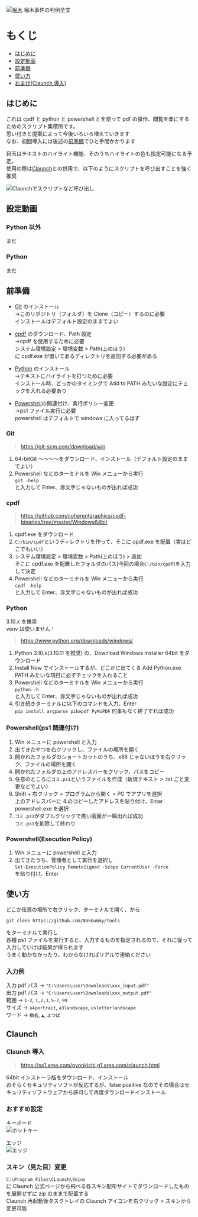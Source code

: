 [![堀木](./img/horiki.png)](https://raw.githubusercontent.com/NakGummy/Tools/master/img/horiki.png)
堀木事件の判例全文

# もくじ

- [はじめに](#はじめに)
- [設定動画](#設定動画)
- [前準備](#前準備)
- [使い方](#使い方)
- [おまけ(Claunch 導入)](#Claunch)

## はじめに

これは cpdf と python と powershell とを使って pdf の操作、閲覧を楽にするためのスクリプト集積所です。  
思い付きと提案によって今後いろいろ増えていきます  
なお、初回導入には後述の[前準備](#前準備)でひと手間かかります

目玉はテキストのハイライト機能、そのうちハイライトの色も指定可能になる予定。  
使用の際は[Claunch](https://ss1.xrea.com/pyonkichi.g1.xrea.com/claunch.html)との併用で、以下のようにスクリプトを呼び出すことを強く推奨

![Claunchでスクリプトなど呼び出し](./img/claunch.png)

## 設定動画

### Python 以外

まだ

### Python

まだ

## 前準備

- [Git](#Git) のインストール  
  ->このリポジトリ（フォルダ）を Clone（コピー）するのに必要  
  インストールはデフォルト設定のままでよい

- [cpdf](#cpdf) のダウンロード、Path 設定  
  ->cpdf を使用するために必要  
  システム環境設定 > 環境変数 > Path(上のほう)  
  に cpdf.exe が置いてあるディレクトリを追加する必要がある

- [Python](#Python) のインストール  
  ->テキストにハイライトを打つために必要  
  インストール時、どっかのタイミングで Add to PATH みたいな設定にチェックを入れる必要あり

- [Powershell](#Powershell)の関連付け、実行ポリシー変更  
  ->ps1 ファイル実行に必要  
  powershell はデフォルトで windows に入ってるはず

### Git

> https://git-scm.com/download/win

1. 64-bitGit ～～～～をダウンロード、インストール（デフォルト設定のままでよい）
2. Powershell などのターミナルを Win メニューから実行  
   `git -help`  
   と入力して Enter、赤文字じゃないものが出れば成功

### cpdf

> https://github.com/coherentgraphics/cpdf-binaries/tree/master/Windows64bit

1. cpdf.exe をダウンロード
2. `C:/bin/cpdf`というディレクトリを作って、そこに cpdf.exe を配置（実はどこでもいい）
3. システム環境設定 > 環境変数 > Path(上のほう) > 追加  
   そこに cpdf.exe を配置したフォルダのパス(今回の場合`C:/bin/cpdf`)を入力して決定
4. Powershell などのターミナルを Win メニューから実行  
   `cpdf -help`  
   と入力して Enter、赤文字じゃないものが出れば成功

### Python

3.10.x を推奨  
venv は使いません！

> https://www.python.org/downloads/windows/

1. Python 3.10.x(3.10.11 を推奨) の、Download Windows Installer 64bit をダウンロード
2. Install Now でインストールするが、どこかに出てくる Add Python.exe PATH みたいな項目に必ずチェックを入れること
3. Powershell などのターミナルを Win メニューから実行  
   `python -h`  
   と入力して Enter、赤文字じゃないものが出れば成功
4. 引き続きターミナルに以下のコマンドを入力、Enter  
   `pip install argparse pikepdf PyMuPDF`
   何事もなく終了すれば成功

### Powershell(ps1 関連付け)

1. Win メニューに powershell と入力
2. 出てきたやつを右クリックし、ファイルの場所を開く
3. 開かれたフォルダのショートカットのうち、x86 じゃないほうを右クリック、ファイルの場所を開く
4. 開かれたフォルダの上のアドレスバーをクリック、パスをコピー
5. 任意のところに`ゴミ.ps1`というファイルを作成（新規テキスト > .txt ごと変更などでよい）
6. Shift + 右クリック > プログラムから開く > PC でアプリを選択  
   上のアドレスバーに 4.のコピーしたアドレスを貼り付け、Enter  
   powershell.exe を選択
7. `ゴミ.ps1`がダブルクリックで黒い画面が一瞬出れば成功  
   `ゴミ.ps1`を削除して終わり

### Powershell(Execution Policy)

1. Win メニューに powershell と入力
2. 出てきたうち、管理者として実行を選択し  
   `Set-ExecutionPolicy RemoteSigned -Scope CurrentUser -Force`  
   を貼り付け、Enter

## 使い方

どこか任意の場所で右クリック、ターミナルで開く、から

```
git clone https://github.com/NakGummy/Tools
```

をターミナルで実行し  
各種 ps1 ファイルを実行すると、入力するものを指定されるので、それに従って入力していけば結果が得られます  
うまく動かなかったり、わからなければリアルで連絡ください

### 入力例

入力 pdf パス -> `"C:\Users\user\Downloads\xxx_input.pdf"`  
出力 pdf パス -> `"C:\Users\user\Downloads\xxx_output.pdf"`  
範囲 -> `1-2`, `1,2,3,5-7`, `99`  
サイズ -> `a4portrait`, `a3landscape`, `usletterlandscape`  
ワード -> `撤去`, `▲`, `よつば`

## Claunch

### Claunch 導入

> https://ss1.xrea.com/pyonkichi.g1.xrea.com/claunch.html

64bit インストーラ版をダウンロード、インストール  
おそらくセキュリティソフトが反応するが、false positive なのでその場合はセキュリティソフトウェアから許可して再度ダウンロードインストール

### おすすめ設定

キーボード  
![ホットキー](./img/claunch_hotkey.png)

エッジ  
![エッジ](./img/claunch_edge.png)

### スキン（見た目）変更

`C:\Program Files\CLaunch\Skins`  
に Claunch 公式ページから飛べる各スキン配布サイトでダウンロードしたものを展開せずに zip のままで配置する  
Claunch 再起動後タスクトレイの Claunch アイコンを右クリック > スキンから変更可能
